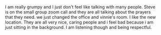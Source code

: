 I am really grumpy and I just don't feel like talking with many people.  Steve is on the small group zoom call and they are all talking about the prayers that they need.  we just changed the office and vinnie's room. I like the new location. They are all very nice, caring people and i feel bad because i am just sitting in the background.  I am listening though and being respectful.
<!--stackedit_data:
eyJoaXN0b3J5IjpbMTE0NDI4NTY2NSw0MzYzMTIzMDQsNjc1OD
U1NDMyXX0=
-->